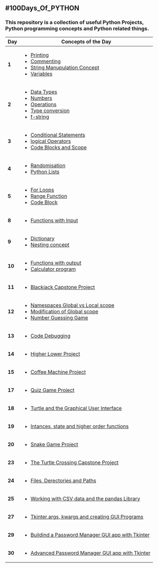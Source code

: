 ## #100Days_Of_PYTHON
### This repository is a collection of useful Python Projects, Python programming concepts and Python related things.

| **Day** | **Concepts of the Day**                                                                                                                      |
| ------- | -------------------------------------------------------------------------------------------------------------------------------------------- |
| **1**   | [<ul><li>Printing</li><li>Commenting</li><li>String Manupulation Concept</li><li>Variables</li></ul>](/Python-code/Day_1/)                   |
| **2**   | [<ul><li>Data Types</li><li>Numbers</li><li>Operations</li><li>Type conversion</li><li>f-string</li></ul>](/Python-code/Day_2/)              |
| **3**   | [<ul><li>Conditional Statements</li><li>logical Operators</li><li>Code Blocks and Scope</li></ul>](/Python-code/Day-3/)                      |
| **4**   | [<ul><li>Randomisation</li><li>Python Lists</li></ul>](/Python-code/Day_4/)                                                                  |
| **5**   | [<ul><li>For Loops</li><li>Range Function</li><li>Code Block</li></ul>](/Python-code/Day_5/)                                                 |
| **8**   | [<ul><li>Functions with Input</li></ul>](/Python-code/Day_8/)                                                                                |
| **9**   | [<ul><li>Dictionary</li><li>Nesting concept</li></ul>](/Python-code/Day_9/)                                                                  |
| **10**  | [<ul><li>Functions with output</li><li>Calculator program</li></ul>](/Python-code/Day_10/)                                                   |
| **11**  | [<ul><li>Blackjack Capstone Project</li></ul>](/Python-code/Day_11/)                                                                         |
| **12**  | [<ul><li>Namespaces Global vs Local scope</li><li>Modification of Global scope</li><li>Number Guessing Game</li></ul>](/Python-code/Day_12/) |
| **13**  | [<ul><li>Code Debugging</li></ul>](/Python-code/Day_13/)                                                                                     |
| **14**  | [<ul><li>Higher Lower Project</li><ul>](/Python-code/Day_14/)                                                                                |
| **15**  | [<ul><li>Coffee Machine Project</li><ul>](/Python-code/Day_15/)                                                                              |
| **17**  | [<ul><li>Quiz Game Project</li><ul>](/Python-code/Day_17/)                                                                                   |
| **18**  | [<ul><li>Turtle and the Graphical User Interface</li><ul>](/Python-code/Day_18/)                                                             |
| **19**  | [<ul><li>Intances, state and higher order functions</li><ul>](/Python-code/Day_19/)                                                          |
| **20**  | [<ul><li>Snake Game Project</li><ul>](/Python-code/Day_20/)                                                                                  |
| **23**  | [<ul><li>The Turtle Crossing Capstone Project</li><ul>](/Python-code/Day_23/)                                                                |
| **24**  | [<ul><li>Files, Derectories and Paths</li><ul>](/Python-code/Day_24/)                                                                        |
| **25**  | [<ul><li>Working with CSV data and the pandas Library</li><ul>](/Python-code/Day_24/)                                                        |
| **27**  | [<ul><li>Tkinter,args, kwargs and creating GUI Programs</li><ul>](Python-code/Day_27/)                                                       |
| **29**  | [<ul><li>Buildind a Password Manager GUI app with Tkinter</li><ul>](Python-code/Day-29/)                                                     |
| **30**  | [<ul><li>Advanced Password Manager GUI app with Tkinter</li><ul>](Python-code/Day-30/)                                                       |
